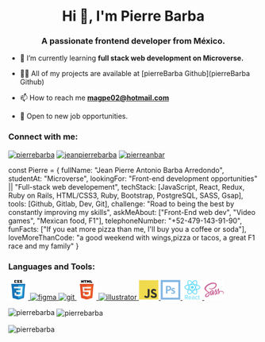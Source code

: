 <h1 align="center">Hi 👋, I'm Pierre Barba</h1>
<h3 align="center">A passionate frontend developer from México.</h3>

- 🌱 I’m currently learning **full stack web development on Microverse.**

- 👨‍💻 All of my projects are available at [pierreBarba Github](pierreBarba Github)

- 📫 How to reach me **magpe02@hotmail.com**

- 💼 Open to new job opportunities.

<h3 align="left">Connect with me:</h3>
<p align="left">
<a href="https://twitter.com/pierrebarba" target="blank"><img align="center" src="https://raw.githubusercontent.com/rahuldkjain/github-profile-readme-generator/master/src/images/icons/Social/twitter.svg" alt="pierrebarba" height="30" width="40" /></a>
<a href="https://fb.com/jeanpierrebarba" target="blank"><img align="center" src="https://raw.githubusercontent.com/rahuldkjain/github-profile-readme-generator/master/src/images/icons/Social/facebook.svg" alt="jeanpierrebarba" height="30" width="40" /></a>
<a href="https://instagram.com/pierreanbar" target="blank"><img align="center" src="https://raw.githubusercontent.com/rahuldkjain/github-profile-readme-generator/master/src/images/icons/Social/instagram.svg" alt="pierreanbar" height="30" width="40" /></a>
</p>

const Pierre = {
  fullName: "Jean Pierre Antonio Barba Arredondo",
  studentAt: "Microverse",
  lookingFor: "Front-end development opportunities" || "Full-stack web developement",
  techStack: [JavaScript, React, Redux, Ruby on Rails, HTML/CSS3, Ruby, Bootstrap, 
  PostgreSQL, SASS, Gsap],
  tools: [Github, Gitlab, Dev, Git],
  challenge: "Road to being the best by constantly improving my skills",
  askMeAbout: ["Front-End web dev", "Video games", "Mexican food, F1"],
  telephoneNumber: "+52-479-143-91-90",
  funFacts: ["If you eat more pizza than me, I'll buy you a coffee or soda"],
  loveMoreThanCode: "a good weekend with wings,pizza or tacos, a great F1 race and my family"
}

<h3 align="left">Languages and Tools:</h3>
<p align="left"> <a href="https://www.w3schools.com/css/" target="_blank" rel="noreferrer"> <img src="https://raw.githubusercontent.com/devicons/devicon/master/icons/css3/css3-original-wordmark.svg" alt="css3" width="40" height="40"/> </a> <a href="https://www.figma.com/" target="_blank" rel="noreferrer"> <img src="https://www.vectorlogo.zone/logos/figma/figma-icon.svg" alt="figma" width="40" height="40"/> </a> <a href="https://git-scm.com/" target="_blank" rel="noreferrer"> <img src="https://www.vectorlogo.zone/logos/git-scm/git-scm-icon.svg" alt="git" width="40" height="40"/> </a> <a href="https://www.w3.org/html/" target="_blank" rel="noreferrer"> <img src="https://raw.githubusercontent.com/devicons/devicon/master/icons/html5/html5-original-wordmark.svg" alt="html5" width="40" height="40"/> </a> <a href="https://www.adobe.com/in/products/illustrator.html" target="_blank" rel="noreferrer"> <img src="https://www.vectorlogo.zone/logos/adobe_illustrator/adobe_illustrator-icon.svg" alt="illustrator" width="40" height="40"/> </a> <a href="https://developer.mozilla.org/en-US/docs/Web/JavaScript" target="_blank" rel="noreferrer"> <img src="https://raw.githubusercontent.com/devicons/devicon/master/icons/javascript/javascript-original.svg" alt="javascript" width="40" height="40"/> </a> <a href="https://www.photoshop.com/en" target="_blank" rel="noreferrer"> <img src="https://raw.githubusercontent.com/devicons/devicon/master/icons/photoshop/photoshop-line.svg" alt="photoshop" width="40" height="40"/> </a> <a href="https://reactjs.org/" target="_blank" rel="noreferrer"> <img src="https://raw.githubusercontent.com/devicons/devicon/master/icons/react/react-original-wordmark.svg" alt="react" width="40" height="40"/> </a> <a href="https://sass-lang.com" target="_blank" rel="noreferrer"> <img src="https://raw.githubusercontent.com/devicons/devicon/master/icons/sass/sass-original.svg" alt="sass" width="40" height="40"/> </a> </p>


<p><img align="left" src="https://github-readme-stats.vercel.app/api/top-langs?username=pierrebarba&show_icons=true&locale=en&layout=compact" alt="pierrebarba" /></p>

<p>&nbsp;<img align="center" src="https://github-readme-stats.vercel.app/api?username=pierrebarba&show_icons=true&locale=en" alt="pierrebarba" /></p>

<p><img align="center" src="https://github-readme-streak-stats.herokuapp.com/?user=pierrebarba&" alt="pierrebarba" /></p>

